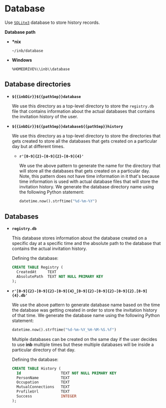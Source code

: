 # Database

Use [`SQLite3`][_sqlite3] database to store history records.

**Database path**

- **\*nix**

  `~/inb/database`

- **Windows**

  `%HOMEDRIVE%\\inb\\database`

## Database directories

- **`${{inbDir}}${{pathSep}}database`**

  We use this directory as a top-level directory to store the `registry.db` file that contains information about the actual databases that contains the invitation history of the user.

- **`${{inbDir}}${{pathSep}}database${{pathSep}}history`**

  We use this directory as a top-level directory to store the directories that gets created to store all the databases that gets created on a particular day but at different times.

  - **`r'[0-9]{2}-[0-9]{2}-[0-9]{4}'`**

    We use the above pattern to generate the name for the directory that will store all the databases that gets created on a particular day. Note, this pattern does not have time information in it that's because time information is used with actual database files that will store the invitation history. We generate the database directory name using the following Python statement:

    ```python
    datetime.now().strftime("%d-%m-%Y")
    ```

## Databases

- **`registry.db`**

  This database stores information about the database created on a specific day at a specific time and the absolute path to the database that contains the actual invitation history.

  Defining the database:

  ```SQL
  CREATE TABLE Registry (
    CreatedAt     TEXT
    AbsolutePath  TEXT NOT NULL PRIMARY KEY
  );
  ```

- **`r'[0-9]{2}-[0-9]{2}-[0-9]{4}_[0-9]{2}-[0-9]{2}-[0-9]{2}.[0-9]{4}.db'`**

  We use the above pattern to generate database name based on the time the database was getting created in order to store the invitation history of that time. We generate the database name using the following Python statement:

  ```python
  datetime.now().strftime("%d-%m-%Y_%H-%M-%S.%f")
  ```

  Multiple databases can be created on the same day if the user decides to use **inb** multiple times but these multiple databases will be inside a particular directory of that day.

  Defining the database:

  ```SQL
  CREATE TABLE History (
    Id                  TEXT NOT NULL PRIMARY KEY
    PersonName          TEXT
    Occupation          TEXT
    MutualConnections   TEXT
    ProfileUrl          TEXT
    Success             INTEGER
  );
  ```

<!-- Defintions -->

[_sqlite3]: https://docs.python.org/3/library/sqlite3.html
